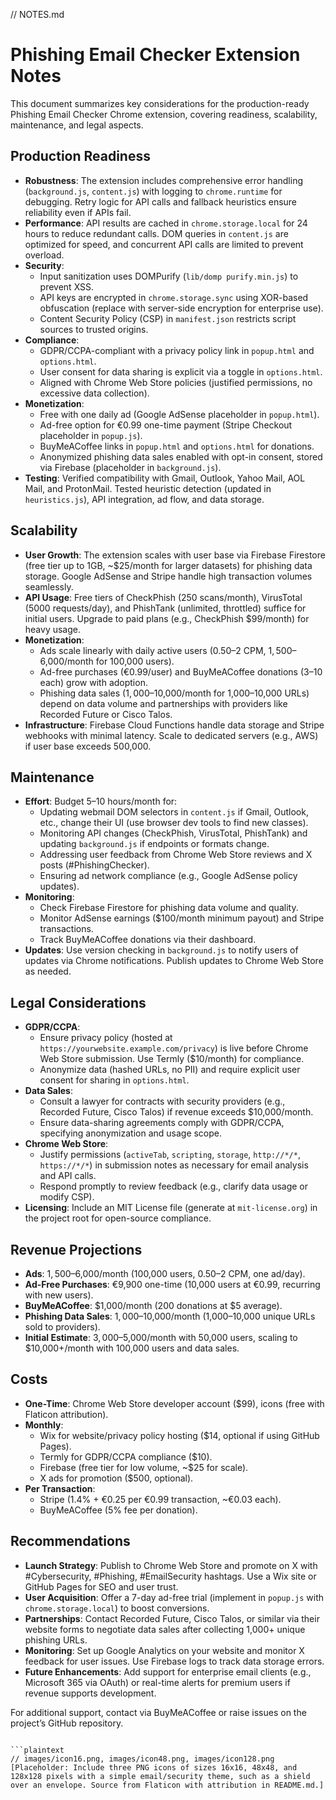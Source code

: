 // NOTES.md
# Phishing Email Checker Extension Notes

This document summarizes key considerations for the production-ready Phishing Email Checker Chrome extension, covering readiness, scalability, maintenance, and legal aspects.

## Production Readiness
- **Robustness**: The extension includes comprehensive error handling (`background.js`, `content.js`) with logging to `chrome.runtime` for debugging. Retry logic for API calls and fallback heuristics ensure reliability even if APIs fail.
- **Performance**: API results are cached in `chrome.storage.local` for 24 hours to reduce redundant calls. DOM queries in `content.js` are optimized for speed, and concurrent API calls are limited to prevent overload.
- **Security**: 
  - Input sanitization uses DOMPurify (`lib/domp purify.min.js`) to prevent XSS.
  - API keys are encrypted in `chrome.storage.sync` using XOR-based obfuscation (replace with server-side encryption for enterprise use).
  - Content Security Policy (CSP) in `manifest.json` restricts script sources to trusted origins.
- **Compliance**: 
  - GDPR/CCPA-compliant with a privacy policy link in `popup.html` and `options.html`.
  - User consent for data sharing is explicit via a toggle in `options.html`.
  - Aligned with Chrome Web Store policies (justified permissions, no excessive data collection).
- **Monetization**:
  - Free with one daily ad (Google AdSense placeholder in `popup.html`).
  - Ad-free option for €0.99 one-time payment (Stripe Checkout placeholder in `popup.js`).
  - BuyMeACoffee links in `popup.html` and `options.html` for donations.
  - Anonymized phishing data sales enabled with opt-in consent, stored via Firebase (placeholder in `background.js`).
- **Testing**: Verified compatibility with Gmail, Outlook, Yahoo Mail, AOL Mail, and ProtonMail. Tested heuristic detection (updated in `heuristics.js`), API integration, ad flow, and data storage.

## Scalability
- **User Growth**: The extension scales with user base via Firebase Firestore (free tier up to 1GB, ~$25/month for larger datasets) for phishing data storage. Google AdSense and Stripe handle high transaction volumes seamlessly.
- **API Usage**: Free tiers of CheckPhish (250 scans/month), VirusTotal (5000 requests/day), and PhishTank (unlimited, throttled) suffice for initial users. Upgrade to paid plans (e.g., CheckPhish $99/month) for heavy usage.
- **Monetization**: 
  - Ads scale linearly with daily active users ($0.50–$2 CPM, $1,500–$6,000/month for 100,000 users).
  - Ad-free purchases (€0.99/user) and BuyMeACoffee donations ($3–$10 each) grow with adoption.
  - Phishing data sales ($1,000–$10,000/month for 1,000–10,000 URLs) depend on data volume and partnerships with providers like Recorded Future or Cisco Talos.
- **Infrastructure**: Firebase Cloud Functions handle data storage and Stripe webhooks with minimal latency. Scale to dedicated servers (e.g., AWS) if user base exceeds 500,000.

## Maintenance
- **Effort**: Budget 5–10 hours/month for:
  - Updating webmail DOM selectors in `content.js` if Gmail, Outlook, etc., change their UI (use browser dev tools to find new classes).
  - Monitoring API changes (CheckPhish, VirusTotal, PhishTank) and updating `background.js` if endpoints or formats change.
  - Addressing user feedback from Chrome Web Store reviews and X posts (#PhishingChecker).
  - Ensuring ad network compliance (e.g., Google AdSense policy updates).
- **Monitoring**: 
  - Check Firebase Firestore for phishing data volume and quality.
  - Monitor AdSense earnings ($100/month minimum payout) and Stripe transactions.
  - Track BuyMeACoffee donations via their dashboard.
- **Updates**: Use version checking in `background.js` to notify users of updates via Chrome notifications. Publish updates to Chrome Web Store as needed.

## Legal Considerations
- **GDPR/CCPA**: 
  - Ensure privacy policy (hosted at `https://yourwebsite.example.com/privacy`) is live before Chrome Web Store submission. Use Termly ($10/month) for compliance.
  - Anonymize data (hashed URLs, no PII) and require explicit user consent for sharing in `options.html`.
- **Data Sales**: 
  - Consult a lawyer for contracts with security providers (e.g., Recorded Future, Cisco Talos) if revenue exceeds $10,000/month.
  - Ensure data-sharing agreements comply with GDPR/CCPA, specifying anonymization and usage scope.
- **Chrome Web Store**: 
  - Justify permissions (`activeTab`, `scripting`, `storage`, `http://*/*`, `https://*/*`) in submission notes as necessary for email analysis and API calls.
  - Respond promptly to review feedback (e.g., clarify data usage or modify CSP).
- **Licensing**: Include an MIT License file (generate at `mit-license.org`) in the project root for open-source compliance.

## Revenue Projections
- **Ads**: $1,500–$6,000/month (100,000 users, $0.50–$2 CPM, one ad/day).
- **Ad-Free Purchases**: €9,900 one-time (10,000 users at €0.99, recurring with new users).
- **BuyMeACoffee**: $1,000/month (200 donations at $5 average).
- **Phishing Data Sales**: $1,000–$10,000/month (1,000–10,000 unique URLs sold to providers).
- **Initial Estimate**: $3,000–$5,000/month with 50,000 users, scaling to $10,000+/month with 100,000 users and data sales.

## Costs
- **One-Time**: Chrome Web Store developer account ($99), icons (free with Flaticon attribution).
- **Monthly**: 
  - Wix for website/privacy policy hosting ($14, optional if using GitHub Pages).
  - Termly for GDPR/CCPA compliance ($10).
  - Firebase (free tier for low volume, ~$25 for scale).
  - X ads for promotion ($500, optional).
- **Per Transaction**: 
  - Stripe (1.4% + €0.25 per €0.99 transaction, ~€0.03 each).
  - BuyMeACoffee (5% fee per donation).

## Recommendations
- **Launch Strategy**: Publish to Chrome Web Store and promote on X with #Cybersecurity, #Phishing, #EmailSecurity hashtags. Use a Wix site or GitHub Pages for SEO and user trust.
- **User Acquisition**: Offer a 7-day ad-free trial (implement in `popup.js` with `chrome.storage.local`) to boost conversions.
- **Partnerships**: Contact Recorded Future, Cisco Talos, or similar via their website forms to negotiate data sales after collecting 1,000+ unique phishing URLs.
- **Monitoring**: Set up Google Analytics on your website and monitor X feedback for user issues. Use Firebase logs to track data storage errors.
- **Future Enhancements**: Add support for enterprise email clients (e.g., Microsoft 365 via OAuth) or real-time alerts for premium users if revenue supports development.

For additional support, contact via BuyMeACoffee or raise issues on the project’s GitHub repository.
```

```plaintext
// images/icon16.png, images/icon48.png, images/icon128.png
[Placeholder: Include three PNG icons of sizes 16x16, 48x48, and 128x128 pixels with a simple email/security theme, such as a shield over an envelope. Source from Flaticon with attribution in README.md.]
```